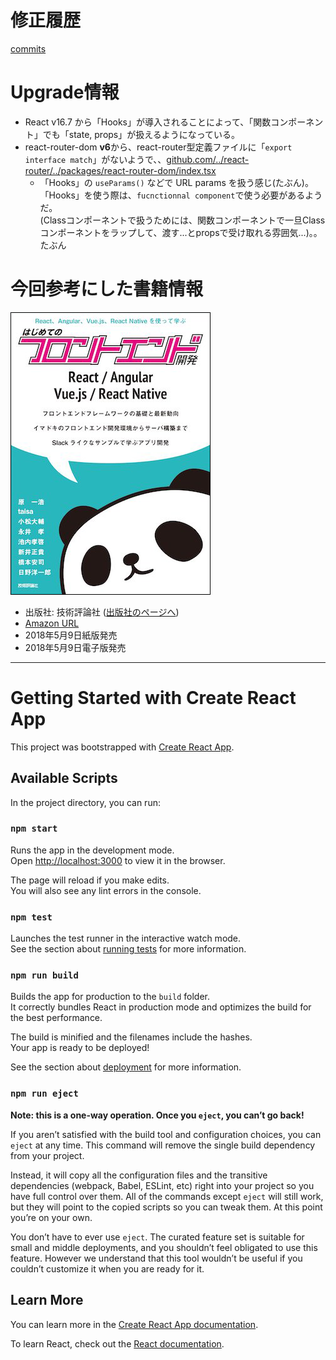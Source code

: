 # 修正履歴
[commits](https://github.com/ka2yuki/ChatApp-by-React/commits/main)

# Upgrade情報
- React v16.7 から「Hooks」が導入されることによって、「関数コンポーネント」でも「state, props」が扱えるようになっている。
- react-router-dom **v6**から、react-router型定義ファイルに「`export interface match`」がないようで、、[github.com/../react-router/../packages/react-router-dom/index.tsx](https://github.com/remix-run/react-router/blob/main/packages/react-router-dom/index.tsx#L168)
  - 「Hooks」の `useParams()`
などで URL params を扱う感じ(たぶん)。<br>
「Hooks」を使う際は、`fucnctionnal component`で使う必要があるようだ。<br>
(Classコンポーネントで扱うためには、関数コンポーネントで一旦Classコンポーネントをラップして、渡す...とpropsで受け取れる雰囲気...)。。たぶん

# 今回参考にした書籍情報
![React、Angular、Vue.js、React Nativeを使って学ぶ はじめてのフロントエンド開発書影](public/img/book_thumbnail.png "React、Angular、Vue.js、React Nativeを使って学ぶ はじめてのフロントエンド開発書影")

- 出版社: 技術評論社 ([出版社のページへ](http://gihyo.jp/book/2018/978-4-7741-9706-7))
- [Amazon URL](https://www.amazon.co.jp/dp/4774197068/)
- 2018年5月9日紙版発売
- 2018年5月9日電子版発売
   
  
  
  

---
# Getting Started with Create React App

This project was bootstrapped with [Create React App](https://github.com/facebook/create-react-app).

## Available Scripts

In the project directory, you can run:

### `npm start`

Runs the app in the development mode.\
Open [http://localhost:3000](http://localhost:3000) to view it in the browser.

The page will reload if you make edits.\
You will also see any lint errors in the console.

### `npm test`

Launches the test runner in the interactive watch mode.\
See the section about [running tests](https://facebook.github.io/create-react-app/docs/running-tests) for more information.

### `npm run build`

Builds the app for production to the `build` folder.\
It correctly bundles React in production mode and optimizes the build for the best performance.

The build is minified and the filenames include the hashes.\
Your app is ready to be deployed!

See the section about [deployment](https://facebook.github.io/create-react-app/docs/deployment) for more information.

### `npm run eject`

**Note: this is a one-way operation. Once you `eject`, you can’t go back!**

If you aren’t satisfied with the build tool and configuration choices, you can `eject` at any time. This command will remove the single build dependency from your project.

Instead, it will copy all the configuration files and the transitive dependencies (webpack, Babel, ESLint, etc) right into your project so you have full control over them. All of the commands except `eject` will still work, but they will point to the copied scripts so you can tweak them. At this point you’re on your own.

You don’t have to ever use `eject`. The curated feature set is suitable for small and middle deployments, and you shouldn’t feel obligated to use this feature. However we understand that this tool wouldn’t be useful if you couldn’t customize it when you are ready for it.

## Learn More

You can learn more in the [Create React App documentation](https://facebook.github.io/create-react-app/docs/getting-started).

To learn React, check out the [React documentation](https://reactjs.org/).
